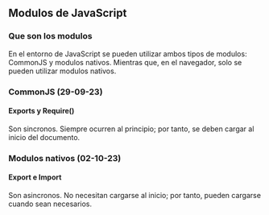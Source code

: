 ## Modulos de JavaScript

### Que son los modulos

En el entorno de JavaScript se pueden utilizar ambos tipos de modulos: CommonJS y modulos nativos. Mientras que, en el navegador, solo se pueden utilizar modulos nativos.

### CommonJS (29-09-23)
#### Exports y Require()
Son sincronos. Siempre ocurren al principio; por tanto, se deben cargar al inicio del documento.

### Modulos nativos (02-10-23)
#### Export e Import
Son asincronos. No necesitan cargarse al inicio; por tanto, pueden cargarse cuando sean necesarios.
